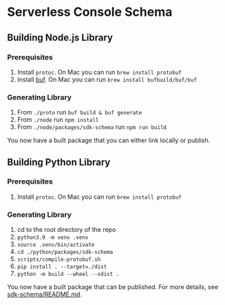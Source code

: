 # Serverless Console Schema


## Building Node.js Library

### Prerequisites

1. Install `protoc`. On Mac you can run `brew install protobuf`
2. Install [buf](https://docs.buf.build/installation). On Mac you can run `brew install bufbuild/buf/buf`

### Generating Library

1. From `./proto` run `buf build & buf generate`
1. From `./node` run `npm install`
2. From `./node/packages/sdk-schema` run `npm run build`

You now have a built package that you can either link locally or publish.

## Building Python Library

### Prerequisites

1. Install `protoc`. On Mac you can run `brew install protobuf`

### Generating Library

1. cd to the root directory of the repo
2. `python3.9 -m venv .venv`
3. `source .venv/bin/activate`
4. `cd ./python/packages/sdk-schema`
5. `scripts/compile-protobuf.sh`
9. `pip install . --target=./dist`
10. `python -m build --wheel --sdist .`

You now have a built package that can be published. For more details, see [sdk-schema/README.md](../python/packages/sdk-schema/README.md).
